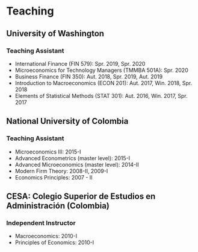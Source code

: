 # Teaching

<h2> University of Washington </h2>

<h3>Teaching Assistant</h3>

- International Finance (FIN 579): Spr. 2019, Spr. 2020
- Microeconomics for Technology Managers (TMMBA 501A): Spr. 2020
- Business Finance (FIN 350): Aut. 2018, Spr. 2019, Aut. 2019
- Introduction to Macroeconomics (ECON 201): Aut. 2017, Win. 2018, Spr. 2018
- Elements of Statistical Methods (STAT 301): Aut. 2016, Win. 2017, Spr. 2017

<h2> National University of Colombia </h2>

<h3>Teaching Assistant</h3>

- Microeconomics III: 2015-I
- Advanced Econometrics (master level): 2015-I
- Advanced Microeconomics (master level): 2014-II
- Modern Firm Theory: 2008-II, 2009-I
- Economics Principles: 2007 - II

<h2> CESA: Colegio Superior de Estudios en Administración (Colombia) </h2>

<h3>Independent Instructor</h3>

- Macroeconomics: 2010-I 
- Principles of Economics: 2010-I
